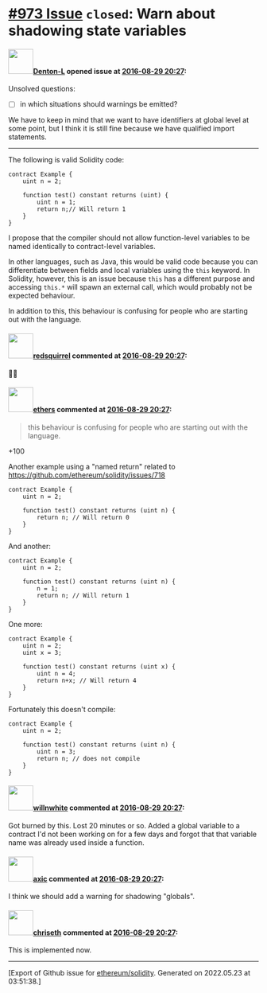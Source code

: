 # [\#973 Issue](https://github.com/ethereum/solidity/issues/973) `closed`: Warn about shadowing state variables

#### <img src="https://avatars.githubusercontent.com/u/9620836?u=6a792ee80e79b87f64f6aa16bd323e5a7a7bad97&v=4" width="50">[Denton-L](https://github.com/Denton-L) opened issue at [2016-08-29 20:27](https://github.com/ethereum/solidity/issues/973):

Unsolved questions:
- [ ] in which situations should warnings be emitted?

We have to keep in mind that we want to have identifiers at global level at some point, but I think it is still fine because we have qualified import statements.

---

The following is valid Solidity code:

```
contract Example {
    uint n = 2;

    function test() constant returns (uint) {
        uint n = 1;
        return n;// Will return 1
    }
}
```

I propose that the compiler should not allow function-level variables to be named identically to contract-level variables.

In other languages, such as Java, this would be valid code because you can differentiate between fields and local variables using the `this` keyword. In Solidity, however, this is an issue because `this` has a different purpose and accessing `this.*` will spawn an external call, which would probably not be expected behaviour.

In addition to this, this behaviour is confusing for people who are starting out with the language.


#### <img src="https://avatars.githubusercontent.com/u/2512?v=4" width="50">[redsquirrel](https://github.com/redsquirrel) commented at [2016-08-29 20:27](https://github.com/ethereum/solidity/issues/973#issuecomment-243248405):

👍🏼

#### <img src="https://avatars.githubusercontent.com/u/6937903?u=058e26d648a749b9d89d1a77314d4c7cecd0e51a&v=4" width="50">[ethers](https://github.com/ethers) commented at [2016-08-29 20:27](https://github.com/ethereum/solidity/issues/973#issuecomment-261755730):

> this behaviour is confusing for people who are starting out with the language.

+100

Another example using a "named return" related to https://github.com/ethereum/solidity/issues/718

```
contract Example {
    uint n = 2;

    function test() constant returns (uint n) {
        return n; // Will return 0
    }
}
```

And another:

```
contract Example {
    uint n = 2;

    function test() constant returns (uint n) {
        n = 1;
        return n; // Will return 1
    }
}
```

One more:

```
contract Example {
    uint n = 2;
    uint x = 3;

    function test() constant returns (uint x) {
        uint n = 4;
        return n+x; // Will return 4
    }
}
```

Fortunately this doesn't compile:

```
contract Example {
    uint n = 2;

    function test() constant returns (uint n) {
        uint n = 3;
        return n; // does not compile
    }
}
```

#### <img src="https://avatars.githubusercontent.com/u/8081877?u=dcb47608b54301045e4f6bfe625a636b0ee6dabe&v=4" width="50">[willnwhite](https://github.com/willnwhite) commented at [2016-08-29 20:27](https://github.com/ethereum/solidity/issues/973#issuecomment-277733917):

Got burned by this. Lost 20 minutes or so. Added a global variable to a contract I'd not been working on for a few days and forgot that that variable name was already used inside a function.

#### <img src="https://avatars.githubusercontent.com/u/20340?v=4" width="50">[axic](https://github.com/axic) commented at [2016-08-29 20:27](https://github.com/ethereum/solidity/issues/973#issuecomment-312394083):

I think we should add a warning for shadowing "globals".

#### <img src="https://avatars.githubusercontent.com/u/9073706?v=4" width="50">[chriseth](https://github.com/chriseth) commented at [2016-08-29 20:27](https://github.com/ethereum/solidity/issues/973#issuecomment-318320345):

This is implemented now.


-------------------------------------------------------------------------------



[Export of Github issue for [ethereum/solidity](https://github.com/ethereum/solidity). Generated on 2022.05.23 at 03:51:38.]
